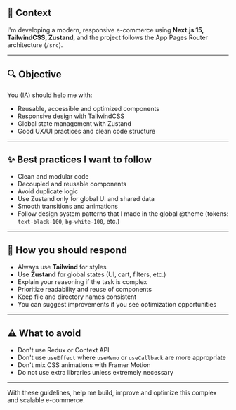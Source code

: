 ## 🧾 Context
I'm developing a modern, responsive e-commerce using **Next.js 15, TailwindCSS, Zustand**, and the project follows the App Pages Router architecture (`/src`).

---

## 🔍 Objective
You (IA) should help me with:

- Reusable, accessible and optimized components
- Responsive design with TailwindCSS
- Global state management with Zustand
- Good UX/UI practices and clean code structure

---


## ✨ Best practices I want to follow

- Clean and modular code
- Decoupled and reusable components
- Avoid duplicate logic
- Use Zustand only for global UI and shared data
- Smooth transitions and animations
- Follow design system patterns that I made in the global @theme (tokens: `text-black-100`, `bg-white-100`, etc.)

---

## 📩 How you should respond

- Always use **Tailwind** for styles
- Use **Zustand** for global states (UI, cart, filters, etc.)
- Explain your reasoning if the task is complex
- Prioritize readability and reuse of components
- Keep file and directory names consistent
- You can suggest improvements if you see optimization opportunities

---

## ⚠️ What to avoid

- Don't use Redux or Context API
- Don't use `useEffect` where `useMemo` or `useCallback` are more appropriate
- Don't mix CSS animations with Framer Motion
- Do not use extra libraries unless extremely necessary

---

With these guidelines, help me build, improve and optimize this complex and scalable e-commerce.